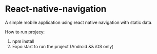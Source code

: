 # React-native-navigation
A simple mobile application using react native navigation with static data.

How to run projecy:
1. npm install
2. Expo start to run the project (Android && iOS only)
